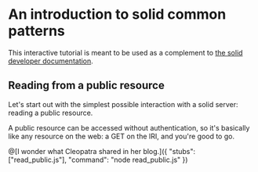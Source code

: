 # An introduction to solid common patterns

This interactive tutorial is meant to be used as a complement to [the solid developer documentation](https://github.com/NSeydoux/information/blob/feature/281_common-patterns/documentation/common-patterns.md).

## Reading from a public resource

Let's start out with the simplest possible interaction with a solid server: reading a public resource.

A public resource can be accessed without authentication, so it's basically like any resource on the web: a GET on the IRI, and you're good to go.

@[I wonder what Cleopatra shared in her blog.]({ "stubs": ["read_public.js"], "command": "node read_public.js" })
